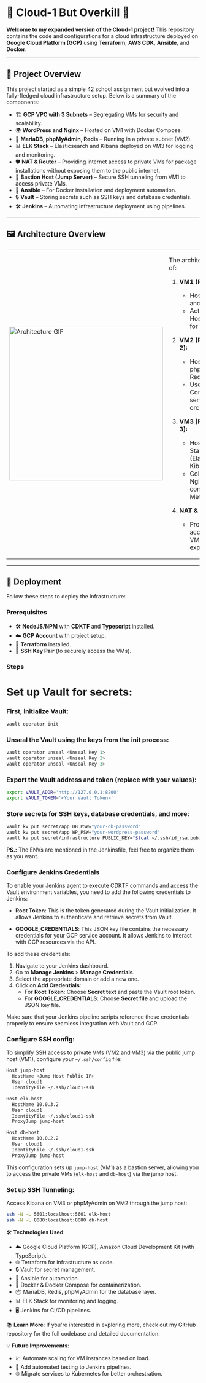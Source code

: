 # 🚀 Cloud-1 But Overkill 🚀

**Welcome to my expanded version of the Cloud-1 project!** This repository contains the code and configurations for a cloud infrastructure deployed on **Google Cloud Platform (GCP)** using **Terraform**, **AWS CDK**, **Ansible**, and **Docker**.

---

## 📜 Project Overview

This project started as a simple 42 school assignment but evolved into a fully-fledged cloud infrastructure setup. Below is a summary of the components:

- 🏗️ **GCP VPC with 3 Subnets** – Segregating VMs for security and scalability.
- 🌍 **WordPress and Nginx** – Hosted on VM1 with Docker Compose.
- 🔐 **MariaDB, phpMyAdmin, Redis** – Running in a private subnet (VM2).
- 📊 **ELK Stack** – Elasticsearch and Kibana deployed on VM3 for logging and monitoring.
- 🛡️ **NAT & Router** – Providing internet access to private VMs for package installations without exposing them to the public internet.
- 🎩 **Bastion Host (Jump Server)** – Secure SSH tunneling from VM1 to access private VMs.
- 🔧 **Ansible** – For Docker installation and deployment automation.
- 🔒 **Vault** – Storing secrets such as SSH keys and database credentials.
- 🛠️ **Jenkins** – Automating infrastructure deployment using pipelines.

---

## 🖼️ Architecture Overview

<table>
  <tr>
    <td><img src="https://github.com/chahid001/42-Cloud01/blob/main/assets/archi.gif" alt="Architecture GIF" width="400"/></td>
    <td>

The architecture consists of:
1. **VM1 (Public Subnet):**
   - Hosts WordPress and Nginx.
   - Acts as a Bastion Host (Jump Server) for SSH tunneling.

2. **VM2 (Private Subnet 2):**
   - Hosts MariaDB, phpMyAdmin, and Redis.
   - Uses Docker Compose for service orchestration.

3. **VM3 (Private Subnet 3):**
   - Hosts the ELK Stack (Elasticsearch, Kibana).
   - Collects logs from Nginx and MariaDB containers via Metricbeat/Filebeat.

4. **NAT & Router:**
   - Provides internet access to private VMs without exposing them.

</td>
  </tr>
</table>

---

## 🚀 Deployment

Follow these steps to deploy the infrastructure:

### Prerequisites

- 🛠 **NodeJS/NPM** with **CDKTF** and **Typescript** installed.
- ☁️ **GCP Account** with project setup.
- 🧰 **Terraform** installed.
- 🔑 **SSH Key Pair** (to securely access the VMs).

### Steps
# Set up Vault for secrets:
### First, initialize Vault:
```bash
vault operator init
```
### Unseal the Vault using the keys from the init process:
```bash
vault operator unseal <Unseal Key 1>
vault operator unseal <Unseal Key 2>
vault operator unseal <Unseal Key 3>
```
### Export the Vault address and token (replace with your values):
```bash
export VAULT_ADDR='http://127.0.0.1:8200'
export VAULT_TOKEN='<Your Vault Token>'
```
### Store secrets for SSH keys, database credentials, and more:
```bash
vault kv put secret/app DB_PSW="your-db-password"
vault kv put secret/app WP_PSW="your-wordpress-password"
vault kv put secret/infrastructure PUBLIC_KEY="$(cat ~/.ssh/id_rsa.pub)"
```
**PS.:** The ENVs are mentioned in the Jenkinsfile, feel free to organize them as you want.

### Configure Jenkins Credentials
To enable your Jenkins agent to execute CDKTF commands and access the Vault environment variables, you need to add the following credentials to Jenkins:

- **Root Token**: This is the token generated during the Vault initialization. It allows Jenkins to authenticate and retrieve secrets from Vault.

- **GOOGLE_CREDENTIALS**: This JSON key file contains the necessary credentials for your GCP service account. It allows Jenkins to interact with GCP resources via the API.

To add these credentials:

1. Navigate to your Jenkins dashboard.
2. Go to **Manage Jenkins** > **Manage Credentials**.
3. Select the appropriate domain or add a new one.
4. Click on **Add Credentials**:
   - For **Root Token**: Choose **Secret text** and paste the Vault root token.
   - For **GOOGLE_CREDENTIALS**: Choose **Secret file** and upload the JSON key file.

Make sure that your Jenkins pipeline scripts reference these credentials properly to ensure seamless integration with Vault and GCP.


### Configure SSH config:
To simplify SSH access to private VMs (VM2 and VM3) via the public jump host (VM1), configure your `~/.ssh/config` file:
```bash
Host jump-host
  HostName <Jump Host Public IP>
  User cloud1
  IdentityFile ~/.ssh/cloud1-ssh

Host elk-host
  HostName 10.0.3.2
  User cloud1
  IdentityFile ~/.ssh/cloud1-ssh
  ProxyJump jump-host

Host db-host
  HostName 10.0.2.2
  User cloud1
  IdentityFile ~/.ssh/cloud1-ssh
  ProxyJump jump-host
```
This configuration sets up `jump-host` (VM1) as a bastion server, allowing you to access the private VMs (`elk-host` and `db-host`) via the jump host.
### Set up SSH Tunneling:
Access Kibana on VM3 or phpMyAdmin on VM2 through the jump host:
```bash
ssh -N -L 5601:localhost:5601 elk-host
ssh -N -L 8080:localhost:8080 db-host
```

🛠️ **Technologies Used**:

- ☁️ Google Cloud Platform (GCP), Amazon Cloud Development Kit (with TypeScript).
- 🌐 Terraform for infrastructure as code.
- 🔒 Vault for secret management.
- 🚀 Ansible for automation.
- 🐋 Docker & Docker Compose for containerization.
- 📦 MariaDB, Redis, phpMyAdmin for the database layer.
- 📊 ELK Stack for monitoring and logging.
- 🖥️ Jenkins for CI/CD pipelines.

📚 **Learn More**:
If you're interested in exploring more, check out my GitHub repository for the full codebase and detailed documentation.

💡 **Future Improvements**:

- 📈 Automate scaling for VM instances based on load.
- 🔧 Add automated testing to Jenkins pipelines.
- 🌐 Migrate services to Kubernetes for better orchestration.

